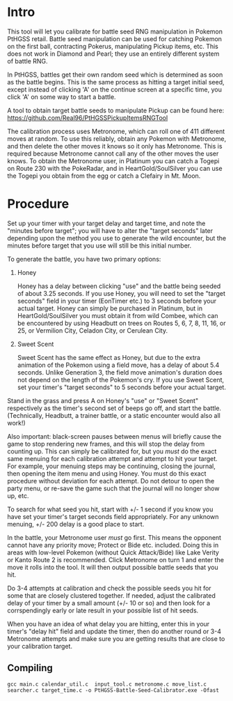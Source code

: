 # Intro
This tool will let you calibrate for battle seed RNG manipulation in Pokemon PtHGSS retail. Battle seed manipulation can be used for catching Pokemon on the first ball, contracting Pokerus, manipulating Pickup items, etc. This does not work in Diamond and Pearl; they use an entirely different system of battle RNG.

In PtHGSS, battles get their own random seed which is determined as soon as the battle begins. This is the same process as hitting a target initial seed, except instead of clicking 'A' on the continue screen at a specific time, you click 'A' on some way to start a battle.

A tool to obtain target battle seeds to manipulate Pickup can be found here: https://github.com/Real96/PtHGSSPickupItemsRNGTool

The calibration process uses Metronome, which can roll one of 411 different moves at random. To use this reliably, obtain any Pokemon with Metronome, and then delete the other moves it knows so it only has Metronome. This is required because Metronome cannot call any of the other moves the user knows. To obtain the Metronome user, in Platinum you can catch a Togepi on Route 230 with the PokeRadar, and in HeartGold/SoulSilver you can use the Togepi you obtain from the egg or catch a Clefairy in Mt. Moon.

# Procedure
Set up your timer with your target delay and target time, and note the "minutes before target"; you will have to alter the "target seconds" later depending upon the method you use to generate the wild encounter, but the minutes before target that you use will still be this initial number.

To generate the battle, you have two primary options:

1.	Honey

	Honey has a delay between clicking "use" and the battle being seeded of about 3.25 seconds. If you use Honey, you will need to set the "target seconds" field in your timer (EonTimer etc.) to 3 seconds before your actual target. Honey can simply be purchased in Platinum, but in HeartGold/SoulSilver you must obtain it from wild Combee, which can be encountered by using Headbutt on trees on Routes 5, 6, 7, 8, 11, 16, or 25, or Vermilion City, Celadon City, or Cerulean City.

2.	Sweet Scent

	Sweet Scent has the same effect as Honey, but due to the extra animation of the Pokemon using a field move, has a delay of about 5.4 seconds. Unlike Generation 3, the field move animation's duration does not depend on the length of the Pokemon's cry. If you use Sweet Scent, set your timer's "target seconds" to 5 seconds before your actual target.

Stand in the grass and press A on Honey's "use" or "Sweet Scent" respectively as the timer's second set of beeps go off, and start the battle. (Technically, Headbutt, a trainer battle, or a static encounter would also all work!)

Also important: black-screen pauses between menus will briefly cause the game to stop rendering new frames, and this will stop the delay from counting up. This can simply be calibrated for, but you *must* do the exact same menuing for each calibration attempt and attempt to hit your target. For example, your menuing steps may be continuing, closing the journal, then opening the item menu and using Honey. You must do this exact procedure without deviation for each attempt. Do not detour to open the party menu, or re-save the game such that the journal will no longer show up, etc.

To search for what seed you hit, start with +/- 1 second if you know you have set your timer's target seconds field appropriately. For any unknown menuing, +/- 200 delay is a good place to start.

In the battle, your Metronome user *must* go first. This means the opponent cannot have any priority move; Protect or Bide etc. included. Doing this in areas with low-level Pokemon (without Quick Attack/Bide) like Lake Verity or Kanto Route 2 is recommended. Click Metronome on turn 1 and enter the move it rolls into the tool. It will then output possible battle seeds that you hit.

Do 3-4 attempts at calibration and check the possible seeds you hit for some that are closely clustered together. If needed, adjust the calibrated delay of your timer by a small amount (+/- 10 or so) and then look for a corrspendingly early or late result in your possible list of hit seeds.

When you have an idea of what delay you are hitting, enter this in your timer's "delay hit" field and update the timer, then do another round or 3-4 Metronome attempts and make sure you are getting results that are close to your calibration target.

## Compiling

```
gcc main.c calendar_util.c  input_tool.c metronome.c move_list.c searcher.c target_time.c -o PtHGSS-Battle-Seed-Calibrator.exe -Ofast
```
